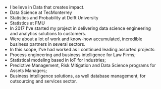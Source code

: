 - I believe in Data that creates impact.
- Data Science at TecMonterrey
- Statistics and Probability at Delft University
- Statistics at FMU
- In 2017 I've started my project in delivering data science engineering and analytics solutions to customers. 
- Were about a lot of work and know-how accumulated, incredible business partners in several sectors. 
- In this scope, I've had worked as I continued leading assorted projects:
- Process engineering and business intelligence for Law Firms;
- Statistical modeling based in IoT for Industries;
- Predictive Management, Risk Mitigation and Data Science programs for Assets Managers;
- Business intelligence solutions, as well database management, for outsourcing and services sector.

<!---
aglar-flaneur/aglar-flaneur is a ✨ special ✨ repository because its `README.md` (this file) appears on your GitHub profile.
You can click the Preview link to take a look at your changes.
--->
